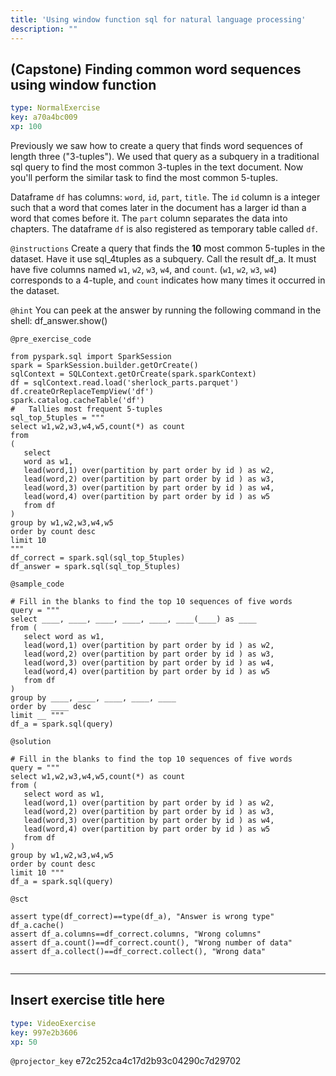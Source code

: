 ```yaml
---
title: 'Using window function sql for natural language processing'
description: ""
---
```


## (Capstone) Finding common word sequences using window function

```yaml
type: NormalExercise
key: a70a4bc009
xp: 100
```

Previously we saw how to create a query that finds word sequences of length three ("3-tuples").
We used that query as a subquery in a traditional sql query 
to find the most common 3-tuples in the text document. 
Now you'll perform the similar task to find the most common 5-tuples. 

Dataframe `df` has columns: `word`, `id`, `part`, `title`. The `id` column is a integer such that a word that comes later in the document has a larger id than a word that comes before it. The `part` column separates the data into chapters. The dataframe `df` is also registered as temporary table called `df`.

`@instructions`
Create a query that finds the **10** most common 5-tuples in the dataset. 
Have it use sql_4tuples as a subquery. Call the result df_a. It must have five columns named `w1`, `w2`, `w3`, `w4`, and `count`. (`w1`, `w2`, `w3`, `w4`) corresponds to a 4-tuple, and `count` indicates how many times it occurred in the dataset.

`@hint`
You can peek at the answer by running the following command in the shell: df_answer.show()

`@pre_exercise_code`
```{python}
from pyspark.sql import SparkSession
spark = SparkSession.builder.getOrCreate()
sqlContext = SQLContext.getOrCreate(spark.sparkContext)
df = sqlContext.read.load('sherlock_parts.parquet')
df.createOrReplaceTempView('df')
spark.catalog.cacheTable('df')
#   Tallies most frequent 5-tuples
sql_top_5tuples = """
select w1,w2,w3,w4,w5,count(*) as count
from
(
   select
   word as w1,
   lead(word,1) over(partition by part order by id ) as w2,
   lead(word,2) over(partition by part order by id ) as w3,
   lead(word,3) over(partition by part order by id ) as w4,
   lead(word,4) over(partition by part order by id ) as w5
   from df
)
group by w1,w2,w3,w4,w5
order by count desc
limit 10
"""
df_correct = spark.sql(sql_top_5tuples)
df_answer = spark.sql(sql_top_5tuples)
```

`@sample_code`
```{python}
# Fill in the blanks to find the top 10 sequences of five words
query = """
select ____, ____, ____, ____, ____, ____(____) as ____ 
from (  
   select word as w1,
   lead(word,1) over(partition by part order by id ) as w2,
   lead(word,2) over(partition by part order by id ) as w3,
   lead(word,3) over(partition by part order by id ) as w4,
   lead(word,4) over(partition by part order by id ) as w5
   from df 
)
group by ____, ____, ____, ____, ____
order by ____ desc
limit __ """
df_a = spark.sql(query)
```

`@solution`
```{python}
# Fill in the blanks to find the top 10 sequences of five words
query = """
select w1,w2,w3,w4,w5,count(*) as count 
from (
   select word as w1,
   lead(word,1) over(partition by part order by id ) as w2,
   lead(word,2) over(partition by part order by id ) as w3,
   lead(word,3) over(partition by part order by id ) as w4,
   lead(word,4) over(partition by part order by id ) as w5
   from df
)
group by w1,w2,w3,w4,w5
order by count desc
limit 10 """ 
df_a = spark.sql(query)
```

`@sct`
```{python}
assert type(df_correct)==type(df_a), "Answer is wrong type"
df_a.cache()
assert df_a.columns==df_correct.columns, "Wrong columns"
assert df_a.count()==df_correct.count(), "Wrong number of data"
assert df_a.collect()==df_correct.collect(), "Wrong data"


```

---

## Insert exercise title here

```yaml
type: VideoExercise
key: 997e2b3606
xp: 50
```

`@projector_key`
e72c252ca4c17d2b93c04290c7d29702
